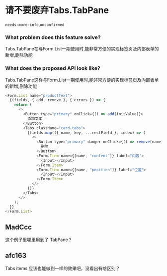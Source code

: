 # 请不要废弃Tabs.TabPane

`needs-more-info`,`unconfirmed`

### What problem does this feature solve?

Tabs.TabPane在与Form.List一期使用时,能非常方便的实现标签页及内部表单的新增,删除功能

### What does the proposed API look like?

Tabs.TabPane这样与Form.List一期使用时,能非常方便的实现标签页及内部表单的新增,删除功能

```javascript
<Form.List name="productText">
  {(fields, { add, remove }, { errors }) => {
    return (
      <>
        <Button type="primary" onClick={() => add(initValue)}>
          添加文本
        </Button>
        <Tabs className="card-tabs">
          {fields.map(({ name, key, ...restField }, index) => (
            <>
              <Button type="primary" danger onClick={() => remove(name)}>
                删除
              </Button>
              <Form.Item name={[name, "content"]} label="内容">
                <Input></Input>
              </Form.Item>
              <Form.Item name={[name, "position"]} label="位置">
                <Input></Input>
              </Form.Item>
            </>
          ))}
        </Tabs>
      </>
    );
  }}
</Form.List>
```

<!-- generated by ant-design-issue-helper. DO NOT REMOVE -->

## MadCcc

这个例子里哪里用到了 TabPane？

## afc163

Tabs items 应该也能做到一样的效果吧，没看出有啥区别？
